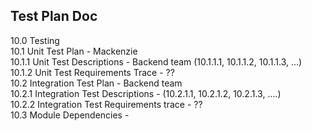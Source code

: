 ## Test Plan Doc 

10.0 Testing  
10.1 Unit Test Plan - Mackenzie  
10.1.1 Unit Test Descriptions - Backend team (10.1.1.1, 10.1.1.2, 10.1.1.3, ...)  
10.1.2 Unit Test Requirements Trace - ??  
10.2 Integration Test Plan - Backend team   
10.2.1 Integration Test Descriptions - (10.2.1.1, 10.2.1.2, 10.2.1.3, ....)  
10.2.2 Integration Test Requirements trace - ??  
10.3 Module Dependencies -
